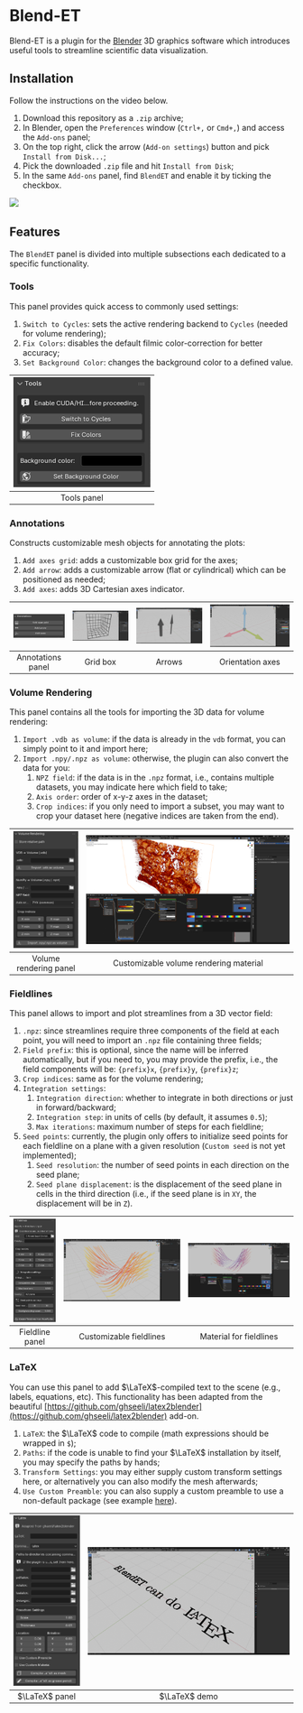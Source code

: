 # Blend-ET

Blend-ET is a plugin for the [Blender](https://www.blender.org/) 3D graphics software which introduces useful tools to streamline scientific data visualization.

## Installation

Follow the instructions on the video below.

1. Download this repository as a `.zip` archive;
2. In Blender, open the `Preferences` window (`Ctrl+,` or `Cmd+,`) and access the `Add-ons` panel;
3. On the top right, click the arrow (`Add-on settings`) button and pick `Install from Disk...`;
4. Pick the downloaded `.zip` file and hit `Install from Disk`;
5. In the same `Add-ons` panel, find `BlendET` and enable it by ticking the checkbox.

![](docs/blendet-howto.webp)

## Features

The `BlendET` panel is divided into multiple subsections each dedicated to a specific functionality.

### Tools

This panel provides quick access to commonly used settings:

1. `Switch to Cycles`: sets the active rendering backend to `Cycles` (needed for volume rendering);
2. `Fix Colors`: disables the default filmic color-correction for better accuracy;
3. `Set Background Color`: changes the background color to a defined value.

| ![](docs/tools-panel.png) |
|:---:|
| Tools panel |

### Annotations

Constructs customizable mesh objects for annotating the plots:

1. `Add axes grid`: adds a customizable box grid for the axes;
2. `Add arrow`: adds a customizable arrow (flat or cylindrical) which can be positioned as needed;
3. `Add axes`: adds 3D Cartesian axes indicator.

| ![](docs/annotations-panel.png) | ![](docs/annotation-grid-demo.png) | ![](docs/annotation-arrows-demo.png) | ![](docs/annotation-axes-demo.png) |
|:---:|:---:|:---:|:---:|
| Annotations panel | Grid box | Arrows | Orientation axes |

### Volume Rendering

This panel contains all the tools for importing the 3D data for volume rendering:

1. `Import .vdb as volume`: if the data is already in the `vdb` format, you can simply point to it and import here;
2. `Import .npy/.npz as volume`: otherwise, the plugin can also convert the data for you:
   1. `NPZ field`: if the data is in the `.npz` format, i.e., contains multiple datasets, you may indicate here which field to take;
   2. `Axis order`: order of x-y-z axes in the dataset;
   3. `Crop indices`: if you only need to import a subset, you may want to crop your dataset here (negative indices are taken from the end).

| ![](docs/volume-rendering-panel.png) | ![](docs/volume-rendering-demo.png) |
|:---:|:---:|
| Volume rendering panel | Customizable volume rendering material |

### Fieldlines

This panel allows to import and plot streamlines from a 3D vector field:

1. `.npz`: since streamlines require three components of the field at each point, you will need to import an `.npz` file containing three fields; 
2. `Field prefix`: this is optional, since the name will be inferred automatically, but if you need to, you may provide the prefix, i.e., the field components will be: `{prefix}x`, `{prefix}y`, `{prefix}z`;
3. `Crop indices`: same as for the volume rendering;
4. `Integration settings`:
   1. `Integration direction`: whether to integrate in both directions or just in forward/backward;
   2. `Integration step`: in units of cells (by default, it assumes `0.5`);
   3. `Max iterations`: maximum number of steps for each fieldline;
5. `Seed points`: currently, the plugin only offers to initialize seed points for each fieldline on a plane with a given resolution (`Custom seed` is not yet implemented);
   1. `Seed resolution`: the number of seed points in each direction on the seed plane;
   2. `Seed plane displacement`: is the displacement of the seed plane in cells in the third direction (i.e., if the seed plane is in `XY`, the displacement will be in `Z`).

| ![](docs/fieldlines-panel.png) | ![](docs/fieldlines-demo.jpg) | ![](docs/fieldlines-material-demo.png) |
|:---:|:---:|:---:|
| Fieldline panel | Customizable fieldlines | Material for fieldlines |

### LaTeX

You can use this panel to add $\LaTeX$-compiled text to the scene (e.g., labels, equations, etc). This functionality has been adapted from the beautiful [https://github.com/ghseeli/latex2blender](https://github.com/ghseeli/latex2blender) add-on.

1. `LaTeX`: the $\LaTeX$ code to compile (math expressions should be wrapped in `$`);
2. `Paths`: if the code is unable to find your $\LaTeX$ installation by itself, you may specify the paths by hands;
3. `Transform Settings`: you may either supply custom transform settings here, or alternatively you can also modify the mesh afterwards;
4. `Use Custom Preamble`: you can also supply a custom preamble to use a non-default package (see example [here](https://github.com/ghseeli/latex2blender/blob/master/custom_preamble_example.tex)).

| ![](docs/latex-panel.png) | ![](docs/latex-demo.png) |
|:---:|:---:|
| $\LaTeX$ panel | $\LaTeX$ demo |
